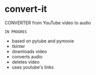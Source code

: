 ####
# convert-it
CONVERTER from YouTube video to audio 

``IN PROGRES``

* based on pytube and pymovie
* tkinter
* downloads video 
* converts audio
* deletes video 
* uses youtube's links 
